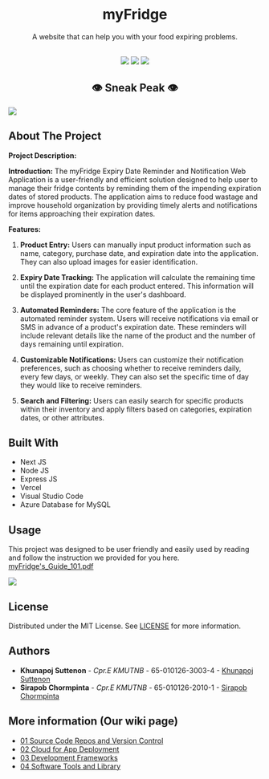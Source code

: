 <br/>
<p align="center">
  <h1 align="center">myFridge</h1>

  <p align="center">
    A website that can help you with your food expiring problems.
    <br/>
    <br/>
  </p>
</p>

<p align="center">
    <img src="https://img.shields.io/github/contributors/NickKhunapoj/myFridge?color=dark-green"> <img src="https://img.shields.io/github/stars/NickKhunapoj/myFridge?style=social"> <img src="https://img.shields.io/github/license/NickKhunapoj/myFridge">

<p align="center">
  <h2 align="center">👁️ Sneak Peak 👁️</h2>
  <img align="center" src="https://github.com/NickKhunapoj/myFridge/assets/93870412/6f23771d-eb08-4c7d-85f9-1d9861cc33ee">


## About The Project

**Project Description:**

**Introduction:**
The myFridge Expiry Date Reminder and Notification Web Application is a user-friendly and efficient solution designed to help user to manage their fridge contents by reminding them of the impending expiration dates of stored products. The application aims to reduce food wastage and improve household organization by providing timely alerts and notifications for items approaching their expiration dates.

**Features:**

1. **Product Entry:**
   Users can manually input product information such as name, category, purchase date, and expiration date into the application. They can also upload images for easier identification.

2. **Expiry Date Tracking:**
   The application will calculate the remaining time until the expiration date for each product entered. This information will be displayed prominently in the user's dashboard.

3. **Automated Reminders:**
   The core feature of the application is the automated reminder system. Users will receive notifications via email or SMS in advance of a product's expiration date. These reminders will include relevant details like the name of the product and the number of days remaining until expiration.

4. **Customizable Notifications:**
   Users can customize their notification preferences, such as choosing whether to receive reminders daily, every few days, or weekly. They can also set the specific time of day they would like to receive reminders.

5. **Search and Filtering:**
   Users can easily search for specific products within their inventory and apply filters based on categories, expiration dates, or other attributes.

## Built With

- Next JS
- Node JS
- Express JS
- Vercel
- Visual Studio Code
- Azure Database for MySQL

## Usage
This project was designed to be user friendly and easily used by reading and follow the instruction we provided for you here. [myFridge's_Guide_101.pdf](https://kmutnbacth-my.sharepoint.com/personal/s6501012630034_kmutnb_ac_th/_layouts/15/onedrive.aspx?id=%2Fpersonal%2Fs6501012630034%5Fkmutnb%5Fac%5Fth%2FDocuments%2FY2S1%20Files%2FSoftware%20Development%20Practice%20I%2FmyFridge%20User%20Manual%2Epdf&parent=%2Fpersonal%2Fs6501012630034%5Fkmutnb%5Fac%5Fth%2FDocuments%2FY2S1%20Files%2FSoftware%20Development%20Practice%20I&ga=1)

<img align="center" src="https://github.com/NickKhunapoj/myFridge/assets/93870412/1af7bab8-7905-476c-bb20-081f09ba23fc">

## License

Distributed under the MIT License. See [LICENSE](https://github.com/NickKhunapoj/myFridge/blob/main/LICENSE.md) for more information.

## Authors

* **Khunapoj Suttenon** - *Cpr.E KMUTNB* - 65-010126-3003-4 - [Khunapoj Suttenon](https://github.com/NickKhunapoj)
* **Sirapob Chormpinta** - *Cpr.E KMUTNB* - 65-010126-2010-1 - [Sirapob Chormpinta](https://github.com/MisterSirch)

## More information (Our wiki page)

* [01 Source Code Repos and Version Control](https://github.com/NickKhunapoj/myFridge/wiki/01-Source-Code-Repos-and-Version-Control)
* [02 Cloud for App Deployment](https://github.com/NickKhunapoj/myFridge/wiki/02-Cloud-for-App-Deployment)
* [03 Development Frameworks](https://github.com/NickKhunapoj/myFridge/wiki/03-Development-Frameworks)
* [04 Software Tools and Library](https://github.com/NickKhunapoj/myFridge/wiki/04-Software-Tools-and-Library)
